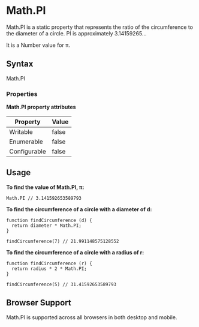 # Math.PI

Math.PI is a static property that represents the ratio of the circumference to the diameter of a circle. PI is approximately 3.14159265…

It is a Number value for π.

## Syntax

Math.PI

### Properties

**Math.PI property attributes**

 Property     | Value
 ------------ | ---
 Writable     | false
 Enumerable   | false
 Configurable | false


## Usage

**To find the value of Math.PI, π:**

	Math.PI // 3.141592653589793

**To find the circumference of a circle with a diameter of d:**

	function findCircumference (d) {
	  return diameter * Math.PI;
	} 
	
	findCircumference(7) // 21.991148575128552

**To find the circumference of a circle with a radius of r:**

	function findCircumference (r) {
	  return radius * 2 * Math.PI;
	} 
	
	findCircumference(5) // 31.41592653589793

## Browser Support

Math.PI is supported across all browsers in both desktop and mobile.